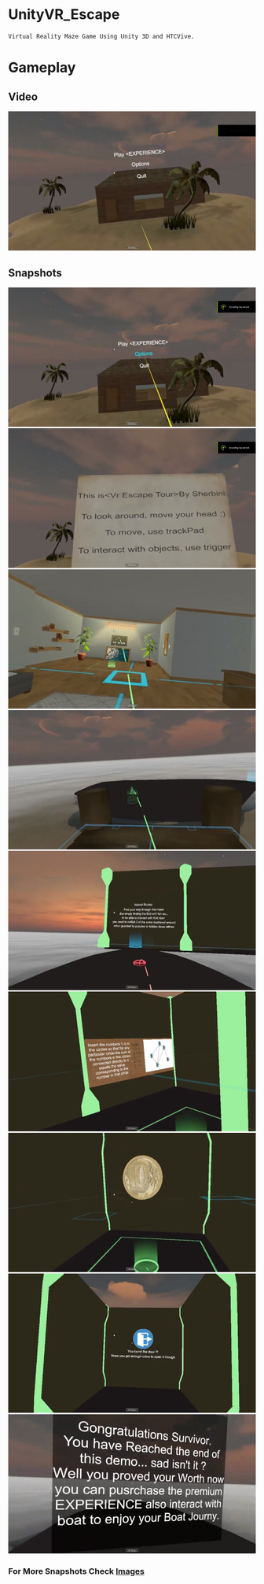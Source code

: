 # UnityVR_Escape
    Virtual Reality Maze Game Using Unity 3D and HTCVive.

# Gameplay

## Video
[![Alt text](<Images/img (1).jpg>)](https://youtu.be/sxVu3d4HMBA "Click to play")


## Snapshots

![Alt Text](<Images/img (2).jpg>)
![Alt Text](<Images/img (3).jpg>)
![Alt Text](<Images/img (5).jpg>)
![Alt Text](<Images/img (10).jpg>)
![Alt Text](<Images/img (15).jpg>)
![Alt Text](<Images/img (17).jpg>)
![Alt Text](<Images/img (20).jpg>)
![Alt Text](<Images/img (21).jpg>)
![Alt Text](<Images/img (24).jpg>)

### For More Snapshots Check [Images](<images>)



